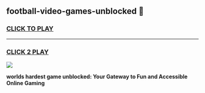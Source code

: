
## football-video-games-unblocked 👋
<h3>
<a href="https://premium.freeplayer.one?title=football-video-games-unblocked&ref=14F">CLICK TO PLAY</a></h3>
<hr>

<h3>
<a href="https://premium.freeplayer.one?title=football-video-games-unblocked&ref=14F">CLICK 2 PLAY</a>
  
</h3>

<a href="https://premium.freeplayer.one?title=football-video-games-unblocked&ref=12F/"><img src="https://clearcache.store/games.png"></a>


**worlds hardest game unblocked: Your Gateway to Fun and Accessible Online Gaming**
